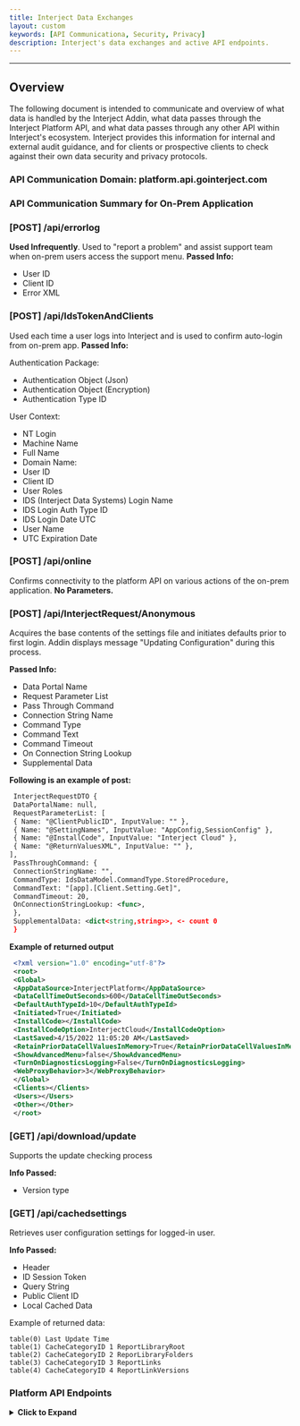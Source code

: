 ```yaml
---
title: Interject Data Exchanges
layout: custom
keywords: [API Communicationa, Security, Privacy]
description: Interject's data exchanges and active API endpoints.
---
```

* * *

## Overview

The following document is intended to communicate and overview of what data is handled by the Interject Addin, what data passes through the Interject Platform API, and what data passes through any other API within Interject's ecosystem. Interject provides this information for internal and external audit guidance, and for clients or prospective clients to check against their own data security and privacy protocols.

### API Communication Domain: platform.api.gointerject.com

### API Communication Summary for On-Prem Application

### \[POST\] /api/errorlog

**Used Infrequently**. Used to "report a problem" and assist support team when on-prem users access the support menu.
**Passed Info:**
- User ID
- Client ID
- Error XML

### \[POST\] /api/IdsTokenAndClients

Used each time a user logs into Interject and is used to confirm auto-login from on-prem app.
**Passed Info:**

Authentication Package:
- Authentication Object (Json)
- Authentication Object (Encryption)
- Authentication Type ID

 User Context:
 - NT Login
 - Machine Name
 - Full Name
 - Domain Name:
 - User ID
 - Client ID
 - User Roles
 - IDS (Interject Data Systems) Login Name
 - IDS Login Auth Type ID
 - IDS Login Date UTC
- User Name
- UTC Expiration Date

### \[POST\] /api/online

Confirms connectivity to the platform API on various actions of the on-prem application. **No Parameters.**

### \[POST\] /api/InterjectRequest/Anonymous

Acquires the base contents of the settings file and initiates defaults prior to first login. Addin displays message "Updating Configuration" during this process.

**Passed Info:**
- Data Portal Name
- Request Parameter List
- Pass Through Command
- Connection String Name
- Command Type
- Command Text
- Command Timeout
- On Connection String Lookup
- Supplemental Data

**Following is an example of post:**

```xml
 InterjectRequestDTO {
 DataPortalName: null,
 RequestParameterList: [
 { Name: "@ClientPublicID", InputValue: "" },
 { Name: "@SettingNames", InputValue: "AppConfig,SessionConfig" },
 { Name: "@InstallCode", InputValue: "Interject Cloud" },
 { Name: "@ReturnValuesXML", InputValue: "" },
],
 PassThroughCommand: {
 ConnectionStringName: "",
 CommandType: IdsDataModel.CommandType.StoredProcedure,
 CommandText: "[app].[Client.Setting.Get]",
 CommandTimeout: 20,
 OnConnectionStringLookup: <func>,
 },
 SupplementalData: <dict<string,string>>, <- count 0
 }
```

**Example of returned output**

```xml
 <?xml version="1.0" encoding="utf-8"?>
 <root>
 <Global>
 <AppDataSource>InterjectPlatform</AppDataSource>
 <DataCellTimeOutSeconds>600</DataCellTimeOutSeconds>
 <DefaultAuthTypeId>10</DefaultAuthTypeId>
 <Initiated>True</Initiated>
 <InstallCode></InstallCode>
 <InstallCodeOption>InterjectCloud</InstallCodeOption>
 <LastSaved>4/15/2022 11:05:20 AM</LastSaved>
 <RetainPriorDataCellValuesInMemory>True</RetainPriorDataCellValuesInMemory>
 <ShowAdvancedMenu>false</ShowAdvancedMenu>
 <TurnOnDiagnosticsLogging>False</TurnOnDiagnosticsLogging>
 <WebProxyBehavior>3</WebProxyBehavior>
 </Global>
 <Clients></Clients>
 <Users></Users>
 <Other></Other>
 </root>
```
### \[GET\] /api/download/update

Supports the update checking process

**Info Passed:**
- Version type

### \[GET\] /api/cachedsettings

Retrieves user configuration settings for logged-in user.

**Info Passed:**

- Header
 - ID Session Token
- Query String
 - Public Client ID
 - Local Cached Data

Example of returned data:

```
table(0) Last Update Time
table(1) CacheCategoryID 1 ReportLibraryRoot
table(2) CacheCategoryID 2 ReporLibraryFolders
table(3) CacheCategoryID 3 ReportLinks
table(4) CacheCategoryID 4 ReportLinkVersions
```

### Platform API Endpoints

<details>
<summary><b>Click to Expand</b></summary>

<br>

1. https://platform-api.gointerject.com/api/AddinManagerLog <br>

2. https://platform-api.gointerject.com/api/Admin/Client/Secret <br>

3. https://platform-api.gointerject.com/api/Admin/DiagnosticsCode <br>

4. https://platform-api.gointerject.com/api/Admin/ValidateDiagnosticsToken <br>

5. https://platform-api.gointerject.com/api/ApplicationCache <br>

6. https://platform-api.gointerject.com/api/AuthType <br>

7. https://platform-api.gointerject.com/api/AuthType/Anonymous <br>

8. https://platform-api.gointerject.com/api/CachedSettings <br>

9. https://platform-api.gointerject.com/api/CachedSettings/Date <br>

10. https://platform-api.gointerject.com/api/CachedSettings/Offering/Refresh <br>

11. https://platform-api.gointerject.com/api/CachedSettings/Client/Refresh <br>

12. https://platform-api.gointerject.com/api/Client <br>

13. https://platform-api.gointerject.com/api/Client/Users <br>

14. https://platform-api.gointerject.com/api/Client/Invite/Accept <br>

15. https://platform-api.gointerject.com/api/Client/StatusChange <br>

16. https://platform-api.gointerject.com/api/Clients <br>

17. https://platform-api.gointerject.com/api/Credentials/IsValid <br>

18. https://platform-api.gointerject.com/api/DataPortalConnection <br>

19. https://platform-api.gointerject.com/api/DataPortalConnection/SelectOptions <br>

20. https://platform-api.gointerject.com/api/DataPortalConnection/Active <br>

21. https://platform-api.gointerject.com/api/DataPortalConnection/Redirect <br>

22. https://platform-api.gointerject.com/api/DataPortal <br>

23. https://platform-api.gointerject.com/api/DataPortal/Clone <br>

24. https://platform-api.gointerject.com/api/DataPortal/Active <br>

25. https://platform-api.gointerject.com/api/DataPortalParameter <br>

26. https://platform-api.gointerject.com/api/DataPortalParameter/SortOrders <br>

27. https://platform-api.gointerject.com/api/DataPortalParameter/CustomCommandDefaultSystemParameters <br>

28. https://platform-api.gointerject.com/api/DataPortalParameter/SchedulerDefaultSystemParameters <br>

29. https://platform-api.gointerject.com/api/Download <br>

30. https://platform-api.gointerject.com/api/Download/Links <br>

31. https://platform-api.gointerject.com/api/Download/PreviousVersion <br>

32. https://platform-api.gointerject.com/api/Download/Update <br>

33. https://platform-api.gointerject.com/api/Download/InstallerFile <br>

34. https://platform-api.gointerject.com/api/Download/Installer/Anonymous <br>

35. https://platform-api.gointerject.com/api/Download/Installer <br>

36. https://platform-api.gointerject.com/api/EffectiveClient <br>

37. https://platform-api.gointerject.com/api/Email/Send <br>

38. https://platform-api.gointerject.com/api/Email/Queue <br>

39. https://platform-api.gointerject.com/api/ErrorLog <br>

40. https://platform-api.gointerject.com/api/Eula <br>

41. https://platform-api.gointerject.com/api/ExternalAdmin <br>

42. https://platform-api.gointerject.com/api/IdsToken <br>

43. https://platform-api.gointerject.com/api/IdsTokenAndClients <br>

44. https://platform-api.gointerject.com/api/IdsToken/PlainText <br>

45. https://platform-api.gointerject.com/api/Installer/Updates <br>

46. https://platform-api.gointerject.com/api/InterjectRequest/Anonymous <br>

47. https://platform-api.gointerject.com/api/Invite <br>

48. https://platform-api.gointerject.com/api/Invite/Request <br>

49. https://platform-api.gointerject.com/api/License <br>

50. https://platform-api.gointerject.com/api/License/Token <br>

51. https://platform-api.gointerject.com/api/Logging <br>

52. https://platform-api.gointerject.com/api/Logging/DllErrors <br>

53. https://platform-api.gointerject.com/api/Logging/DataCallLogs <br>

54. https://platform-api.gointerject.com/api/Logging/BatchLogs <br>

55. https://platform-api.gointerject.com/api/Logging/RAMReadingLogs <br>

56. https://platform-api.gointerject.com/api/Logging/TimerLogs <br>

57. https://platform-api.gointerject.com/api/Logging/ReportLibraryDataPortal <br>

58. https://platform-api.gointerject.com/api/NLog <br>

59. https://platform-api.gointerject.com/api/NLog/IsConnected <br>

60. https://platform-api.gointerject.com/api/OAuthToken <br>

61. https://platform-api.gointerject.com/api/Offering <br>

62. https://platform-api.gointerject.com/api/Password <br>

63. https://platform-api.gointerject.com/api/Password/Admin <br>

64. https://platform-api.gointerject.com/api/PasswordReset <br>

65. https://platform-api.gointerject.com/api/PasswordReset/Admin <br>

66. https://platform-api.gointerject.com/api/PasswordReset/Welcome <br>

67. https://platform-api.gointerject.com/api/Online <br>

68. https://platform-api.gointerject.com/api/ReportCategory <br>

69. https://platform-api.gointerject.com/api/ReportCategory/Link <br>

70. https://platform-api.gointerject.com/api/ReportLink <br>

71. https://platform-api.gointerject.com/api/ReportLink/File <br>

72. https://platform-api.gointerject.com/api/ReportLink/Disable <br>

73. https://platform-api.gointerject.com/api/ReportLinkVersion <br>

74. https://platform-api.gointerject.com/api/ReportLinkVersion/File <br>

75. https://platform-api.gointerject.com/api/Role <br>

76. https://platform-api.gointerject.com/api/Role/IsClientAdmin <br>

77. https://platform-api.gointerject.com/api/ScheduledJob <br>

78. https://platform-api.gointerject.com/api/ScheduledJob/Instructions <br>

79. https://platform-api.gointerject.com/api/ScheduledJob/NextExecutionDates <br>

80. https://platform-api.gointerject.com/api/Settings <br>

81. https://platform-api.gointerject.com/api/Subscription <br>

82. https://platform-api.gointerject.com/api/Subscription/DataPortal <br>

83. https://platform-api.gointerject.com/api/ClientLinkOfferingUpdate <br>

84. https://platform-api.gointerject.com/api/Subscriber <br>

85. https://platform-api.gointerject.com/api/User <br>

86. https://platform-api.gointerject.com/api/User/Generic <br>

87. https://platform-api.gointerject.com/api/User/IsLockedOut <br>

88. https://platform-api.gointerject.com/api/User/IsValid <br>

89. https://platform-api.gointerject.com/api/User/Enabled <br>

</details>